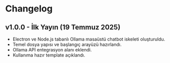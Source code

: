 # Changelog

## v1.0.0 - İlk Yayın (19 Temmuz 2025)
- Electron ve Node.js tabanlı Ollama masaüstü chatbot iskeleti oluşturuldu.
- Temel dosya yapısı ve başlangıç arayüzü hazırlandı.
- Ollama API entegrasyon alanı eklendi.
- Kullanıma hazır template açıklandı.
